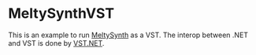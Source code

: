 # MeltySynthVST

This is an example to run [MeltySynth](https://github.com/sinshu/meltysynth) as a VST. The interop between .NET and VST is done by [VST.NET](https://github.com/obiwanjacobi/vst.net).
